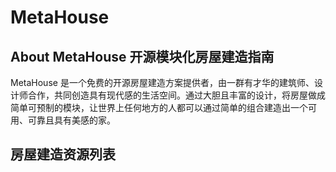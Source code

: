 # MetaHouse

## About MetaHouse 开源模块化房屋建造指南

MetaHouse 是一个免费的开源房屋建造方案提供者，由一群有才华的建筑师、设计师合作，共同创造具有现代感的生活空间。通过大胆且丰富的设计，将房屋做成简单可预制的模块，让世界上任何地方的人都可以通过简单的组合建造出一个可用、可靠且具有美感的家。

## 房屋建造资源列表
